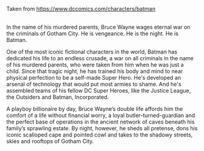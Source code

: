 Taken from https://www.dccomics.com/characters/batman<br /><br />

In the name of his murdered parents, Bruce Wayne wages eternal war on the criminals of Gotham City. He is vengeance. He is the night. He is Batman.

One of the most iconic fictional characters in the world, Batman has dedicated his life to an endless crusade, a war on all criminals in the name of his murdered parents, who were taken from him when he was just a child. Since that tragic night, he has trained his body and mind to near physical perfection to be a self-made Super Hero. He's developed an arsenal of technology that would put most armies to shame. And he's assembled teams of his fellow DC Super Heroes, like the Justice League, the Outsiders and Batman, Incorporated.

A playboy billionaire by day, Bruce Wayne’s double life affords him the comfort of a life without financial worry, a loyal butler-turned-guardian and the perfect base of operations in the ancient network of caves beneath his family’s sprawling estate. By night, however, he sheds all pretense, dons his iconic scalloped cape and pointed cowl and takes to the shadowy streets, skies and rooftops of Gotham City.
